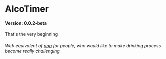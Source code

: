 # AlcoTimer
#### Version: 0.0.2-beta

That's the very beginning

###### Web equivalent of [app](https://bitbucket.org/vchychuzhko/alcotimer) for people, who would like to make drinking process become really challenging.

<!--
@TODO: 
- Implement effect of "show-loader" and "show-random-time" settings
- Work on correct logging with stack trace
- Implement new module structure for the whole app
-->
